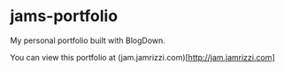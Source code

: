 # jams-portfolio
My personal portfolio built with BlogDown.

You can view this portfolio at (jam.jamrizzi.com)[http://jam.jamrizzi.com]
